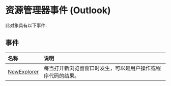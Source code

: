 
# 资源管理器事件 (Outlook)
此对象具有以下事件:

## 事件



|**名称**|**说明**|
|:-----|:-----|
|[NewExplorer](701409f3-ead3-2707-b3de-baa053e8d5c2.md)|每当打开新浏览器窗口时发生，可以是用户操作或程序代码的结果。|
